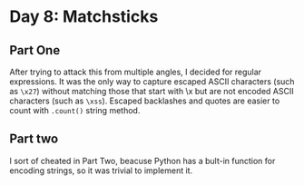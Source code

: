 # Day 8: Matchsticks 

## Part One
After trying to attack this from multiple angles, I decided for regular expressions. It was the only way to capture escaped ASCII characters (such as `\x27`) without matching those that start with \x but are not encoded ASCII characters (such as `\xss`). Escaped backlashes and quotes are easier to count with `.count()` string method.

## Part two
I sort of cheated in Part Two, beacuse Python has a bult-in function for encoding strings, so it was trivial to implement it.